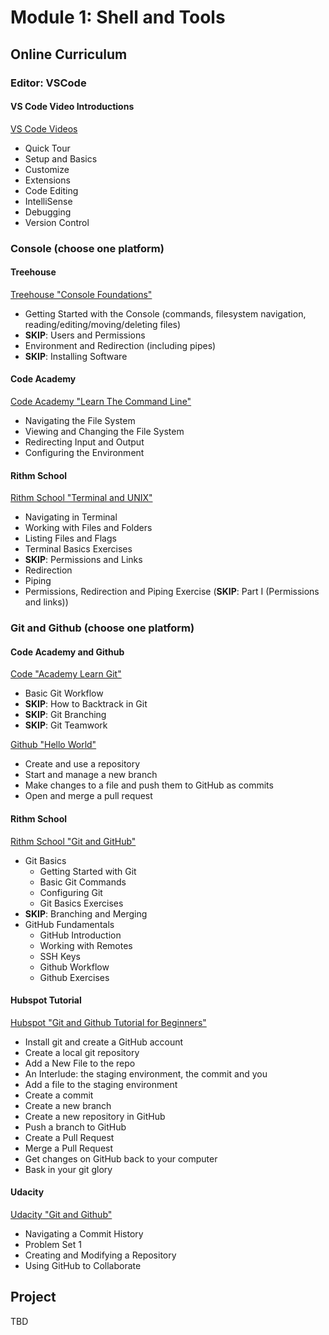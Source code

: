 # Module 1: Shell and Tools

## Online Curriculum

### Editor: VSCode

#### VS Code Video Introductions
  [VS Code Videos](https://code.visualstudio.com/docs/getstarted/introvideos)
  - Quick Tour
  - Setup and Basics
  - Customize
  - Extensions
  - Code Editing
  - IntelliSense
  - Debugging
  - Version Control

### Console (choose one platform)

#### Treehouse
  [Treehouse "Console Foundations"](https://teamtreehouse.com/library/console-foundations)
  - Getting Started with the Console (commands, filesystem navigation, reading/editing/moving/deleting files)
  - __SKIP__: Users and Permissions
  - Environment and Redirection (including pipes)
  - __SKIP__: Installing Software

#### Code Academy
  [Code Academy "Learn The Command Line"](https://www.codecademy.com/learn/learn-the-command-line)
  - Navigating the File System
  - Viewing and Changing the File System
  - Redirecting Input and Output
  - Configuring the Environment

#### Rithm School
  [Rithm School "Terminal and UNIX"](https://www.rithmschool.com/courses/terminal)
  - Navigating in Terminal
  - Working with Files and Folders
  - Listing Files and Flags
  - Terminal Basics Exercises
  - __SKIP__: Permissions and Links
  - Redirection
  - Piping
  - Permissions, Redirection and Piping Exercise (__SKIP__: Part I (Permissions and links))

### Git and Github (choose one platform)

#### Code Academy and Github
  [Code "Academy Learn Git"](https://www.codecademy.com/learn/learn-git)
  - Basic Git Workflow
  - __SKIP__: How to Backtrack in Git
  - __SKIP__: Git Branching
  - __SKIP__: Git Teamwork

  [Github "Hello World"](https://guides.github.com/activities/hello-world/)
  - Create and use a repository
  - Start and manage a new branch
  - Make changes to a file and push them to GitHub as commits
  - Open and merge a pull request

#### Rithm School
  [Rithm School "Git and GitHub"](https://www.rithmschool.com/courses/git)
  - Git Basics
    - Getting Started with Git
    - Basic Git Commands
    - Configuring Git
    - Git Basics Exercises
  - __SKIP__: Branching and Merging
  - GitHub Fundamentals
    - GitHub Introduction
    - Working with Remotes
    - SSH Keys
    - Github Workflow
    - Github Exercises

#### Hubspot Tutorial

  [Hubspot "Git and Github Tutorial for Beginners"](http://product.hubspot.com/blog/git-and-github-tutorial-for-beginners)
  - Install git and create a GitHub account
  - Create a local git repository
  - Add a New File to the repo
  - An Interlude: the staging environment, the commit and you
  - Add a file to the staging environment
  - Create a commit
  - Create a new branch
  - Create a new repository in GitHub
  - Push a branch to GitHub
  - Create a Pull Request
  - Merge a Pull Request
  - Get changes on GitHub back to your computer
  - Bask in your git glory

#### Udacity

  [Udacity "Git and Github"](https://classroom.udacity.com/courses/ud775)
  - Navigating a Commit History
  - Problem Set 1
  - Creating and Modifying a Repository
  - Using GitHub to Collaborate

## Project

TBD